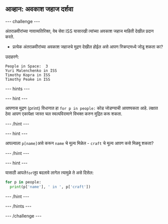 ## आव्हान: अवकाश जहाज दर्शवा

\--- challenge \---

अंतराळवीरांच्या नावाव्यतिरिक्त, वेब सेवा ISS यासारखी त्यांच्या अवकाश जहाज माहिती देखील प्रदान करते.

+ प्रत्येक अंतराळवीरांच्या अवकाश जहाजचे मुद्रण देखील होईल असे आपण स्क्रिप्टमध्ये जोडू शकता का? 

उदाहरणे:

    People in Space:  3
    Yuri Malenchenko in ISS
    Timothy Kopra in ISS
    Timothy Peake in ISS
    

\--- hints \---

\--- hint \---

आपणास मुद्रण (print) विधानात हा `for p in people:` कोड जोडण्याची आवश्यकता आहे. लक्षात ठेवा आपण एकापेक्षा जास्त चल स्वल्पविरामाने विभक्त करुन मुद्रित करू शकता.

\--- /hint \---

\--- hint \---

आपल्याला `p[name]`असे करून `name` चे मूल्य मिळेल - `craft` चे मूल्य आपण कसे मिळवू शकता?

\--- /hint \---

\--- hint \---

यासाठी आपले`for`लूप बदलावे लागेल त्यामुळे ते असे दिसेल:

```python
for p in people:
  print(p['name'], ' in ', p['craft'])
```

\--- /hint \---

\--- /hints \---

\--- /challenge \---